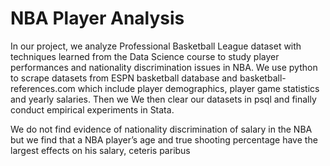 # NBA Player Analysis
In our project, we analyze Professional Basketball League dataset with techniques learned from the Data Science course to study player performances and nationality discrimination issues in NBA. We use python to scrape datasets from ESPN basketball database and basketball-references.com which include player demographics, player game statistics and yearly salaries. Then we  We then clear our datasets in psql and finally conduct empirical experiments in Stata. 

We do not find evidence of nationality discrimination of salary in the NBA but we find that a NBA player’s age and true shooting percentage have the largest effects on his salary, ceteris paribus
